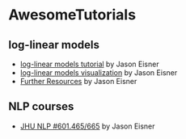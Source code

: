 # AwesomeTutorials

## log-linear models
- [log-linear models tutorial](https://www.cs.jhu.edu/~jason/tutorials/loglin/formulas.pdf) by Jason Eisner
- [log-linear models visualization](https://www.cs.jhu.edu/~jason/tutorials/loglin/#1) by Jason Eisner
- [Further Resources](https://www.cs.jhu.edu/~jason/tutorials/loglin/further.html) by Jason Eisner

## NLP courses
- [JHU NLP #601.465/665](https://www.cs.jhu.edu/~jason/465/) by Jason Eisner